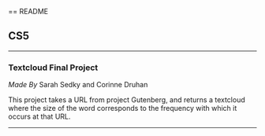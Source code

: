 == README

## CS5

---------------------

### Textcloud Final Project

*Made By* Sarah Sedky and Corinne Druhan

This project takes a URL from project Gutenberg, and returns a textcloud where the size of the word corresponds to the frequency with which it occurs at that URL.

----------------------
